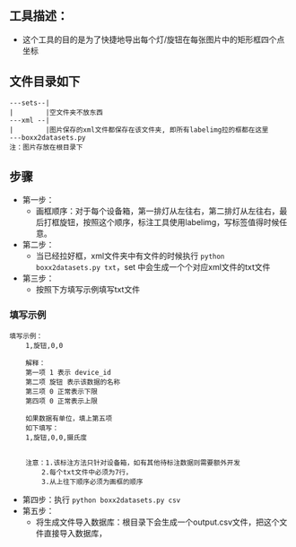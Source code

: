 ## 工具描述：
- 这个工具的目的是为了快捷地导出每个灯/旋钮在每张图片中的矩形框四个点坐标
## 文件目录如下
```
---sets--|
|        |空文件夹不放东西
---xml --|
|        |图片保存的xml文件都保存在该文件夹, 即所有labelimg拉的框都在这里
---boxx2datasets.py
注：图片存放在根目录下
```
## 步骤
- 第一步：
    - 画框顺序：对于每个设备箱，第一排灯从左往右，第二排灯从左往右，最后打框旋钮，按照这个顺序，标注工具使用labelimg，写标签值得时候任意。
- 第二步：
    - 当已经拉好框，xml文件夹中有文件的时候执行 `python boxx2datasets.py txt`，set 中会生成一个个对应xml文件的txt文件
- 第三步：
    - 按照下方填写示例填写txt文件
### 填写示例
```
填写示例：
    1,旋钮,0,0

    解释：
    第一项 1 表示 device_id
    第二项 旋钮 表示该数据的名称
    第三项 0 正常表示下限
    第四项 0 正常表示上限

    如果数据有单位，填上第五项
    如下填写：
    1,旋钮,0,0,摄氏度


    注意：1.该标注方法只针对设备箱，如有其他待标注数据则需要额外开发
        2.每个txt文件中必须为7行，
        3.从上往下顺序必须为画框的顺序
```

- 第四步：执行 `python boxx2datasets.py csv`
- 第五步：
    - 将生成文件导入数据库：根目录下会生成一个output.csv文件，把这个文件直接导入数据库，

